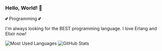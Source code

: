### Hello, World! 👋

💕 Programming 💕

I'm always looking for the BEST programming language.
I love Erlang and Elixir now!

![Most Used Languages](https://github-readme-stats.vercel.app/api/top-langs/?username=ajfAfg&hide=html)
![GitHub Stats](https://github-readme-stats.vercel.app/api?username=ajfAfg&show_icons=true&count_private=true&line_height=40)
